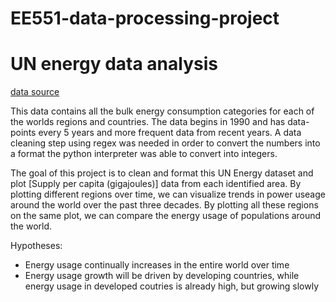 # EE551-data-processing-project
# UN energy data analysis
[data source](http://data.un.org/_Docs/SYB/CSV/SYB62_263_201904_Production,%20Trade%20and%20Supply%20of%20Energy.csv)

This data contains all the bulk energy consumption categories for each of the worlds regions and countries. The data begins in 1990 and has data-points every 5 years and more frequent data from recent years. A data cleaning step using regex was needed in order to convert the numbers into a format the python interpreter was able to convert into integers.

The goal of this project is to clean and format this UN Energy dataset and plot [Supply per capita (gigajoules)] data from each identified area. By plotting different regions over time, we can visualize trends in power useage around the world over the past three decades. By plotting all these regions on the same plot, we can compare the energy usage of populations around the world. 

Hypotheses:
- Energy usage continually increases in the entire world over time
- Energy usage growth will be driven by developing countries, while energy usage in developed coutries is already high, but growing slowly